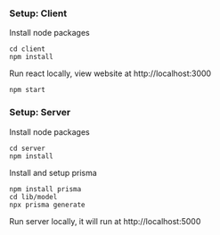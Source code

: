 ### Setup: Client
Install node packages
```
cd client
npm install
```
Run react locally, view website at http://localhost:3000
```
npm start
```

### Setup: Server
Install node packages
```
cd server
npm install
```
Install and setup prisma
```
npm install prisma
cd lib/model
npx prisma generate
```
Run server locally, it will run at http://localhost:5000
